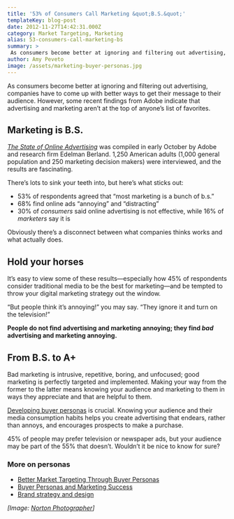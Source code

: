 ```yaml
---
title: '53% of Consumers Call Marketing &quot;B.S.&quot;'
templateKey: blog-post
date: 2012-11-27T14:42:31.000Z
category: Market Targeting, Marketing
alias: 53-consumers-call-marketing-bs
summary: > 
 As consumers become better at ignoring and filtering out advertising, companies have to come up with better ways to get their message to their audience. However, some recent findings from Adobe indicate that advertising and marketing aren’t at the top of anyone’s list of favorites.
author: Amy Peveto
image: /assets/marketing-buyer-personas.jpg
---
```


As consumers become better at ignoring and filtering out advertising, companies have to come up with better ways to get their message to their audience. However, some recent findings from Adobe indicate that advertising and marketing aren’t at the top of anyone’s list of favorites.

Marketing is B.S.
-----------------

[_The State of Online Advertising_](http://www.adobe.com/aboutadobe/pressroom/pdfs/Adobe_State_of_Online_Advertising_Study.pdf) was compiled in early October by Adobe and research firm Edelman Berland. 1,250 American adults (1,000 general population and 250 marketing decision makers) were interviewed, and the results are fascinating.

There’s lots to sink your teeth into, but here’s what sticks out:

*   53% of respondents agreed that “most marketing is a bunch of b.s.”
*   68% find online ads “annoying” and “distracting”
*   30% of _consumers_ said online advertising is not effective, while 16% of _marketers_ say it is

Obviously there’s a disconnect between what companies thinks works and what actually does.

Hold your horses
----------------

It’s easy to view some of these results—especially how 45% of respondents consider traditional media to be the best for marketing—and be tempted to throw your digital marketing strategy out the window.

“But people think it’s annoying!” you may say. “They ignore it and turn on the television!”

**People do not find advertising and marketing annoying; they find _bad_ advertising and marketing annoying.**

From B.S. to A+
---------------

Bad marketing is intrusive, repetitive, boring, and unfocused; good marketing is perfectly targeted and implemented. Making your way from the former to the latter means knowing your audience and marketing to them in ways they appreciate and that are helpful to them.

[Developing buyer personas](/2010/08/31/better-market-targeting-through-buyer-personas) is crucial. Knowing your audience and their media consumption habits helps you create advertising that endears, rather than annoys, and encourages prospects to make a purchase.

45% of people may prefer television or newspaper ads, but your audience may be part of the 55% that doesn’t. Wouldn’t it be nice to know for sure?

### More on personas

*   [Better Market Targeting Through Buyer Personas](/2010/08/31/better-market-targeting-through-buyer-personas)
*   [Buyer Personas and Marketing Success](/blog/11/06/2012/buyer-personas-and-marketing-success)
*   [Brand strategy and design](/how-it-works/brand)

_\[Image: [Norton Photographer](http://www.flickr.com/photos/47905810@N02/4391528885/)\]_
